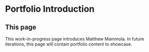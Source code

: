 # Portfolio Introduction
## This page
This work-in-progress page introduces Matthew Mammola. In future iterations, this page will contain portfolio content to showcase.
